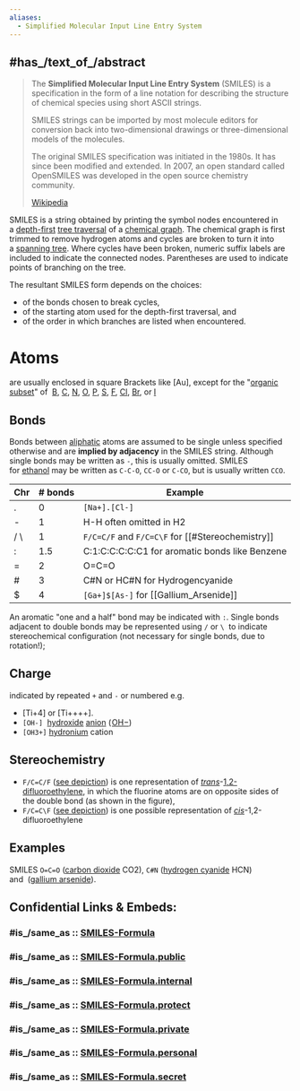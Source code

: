 ```yaml
---
aliases:
  - Simplified Molecular Input Line Entry System
---
```


## #has_/text_of_/abstract 

> The **Simplified Molecular Input Line Entry System** (SMILES) is a specification in the form of 
> a line notation for describing the structure of chemical species using short ASCII strings. 
> 
> SMILES strings can be imported by most molecule editors 
> for conversion back into two-dimensional drawings 
> or three-dimensional models of the molecules.
>
> The original SMILES specification was initiated in the 1980s. 
> It has since been modified and extended. 
> In 2007, an open standard called OpenSMILES was developed 
> in the open source chemistry community.
>
> [Wikipedia](https://en.wikipedia.org/wiki/Simplified%20Molecular%20Input%20Line%20Entry%20System) 


SMILES is a string obtained by printing the symbol nodes encountered in a [depth-first](https://en.wikipedia.org/wiki/Depth-first_search "Depth-first search") [tree traversal](https://en.wikipedia.org/wiki/Tree_traversal "Tree traversal") of a [chemical graph](https://en.wikipedia.org/wiki/Chemical_graph "Chemical graph"). The chemical graph is first trimmed to remove hydrogen atoms and cycles are broken to turn it into a [spanning tree](https://en.wikipedia.org/wiki/Spanning_tree_\(mathematics\) "Spanning tree (mathematics)"). Where cycles have been broken, numeric suffix labels are included to indicate the connected nodes. Parentheses are used to indicate points of branching on the tree.

The resultant SMILES form depends on the choices:

- of the bonds chosen to break cycles,
- of the starting atom used for the depth-first traversal, and
- of the order in which branches are listed when encountered.

# Atoms 

are usually enclosed in square Brackets like [Au], except for the "[organic subset](https://en.wikipedia.org/wiki/CHON "CHON")" of 
[B](https://en.wikipedia.org/wiki/Boron "Boron"), [C](https://en.wikipedia.org/wiki/Carbon "Carbon"), [N](https://en.wikipedia.org/wiki/Nitrogen "Nitrogen"), [O](https://en.wikipedia.org/wiki/Oxygen "Oxygen"), [P](https://en.wikipedia.org/wiki/Phosphorus "Phosphorus"), [S](https://en.wikipedia.org/wiki/Sulfur "Sulfur"), [F](https://en.wikipedia.org/wiki/Fluorine "Fluorine"), [Cl](https://en.wikipedia.org/wiki/Chlorine "Chlorine"), [Br](https://en.wikipedia.org/wiki/Bromine "Bromine"), or [I](https://en.wikipedia.org/wiki/Iodine "Iodine") 

## Bonds 

Bonds between [aliphatic](https://en.wikipedia.org/wiki/Aliphatic_compound "Aliphatic compound") atoms are assumed to be single unless specified otherwise 
and are __implied by adjacency__ in the SMILES string. 
Although single bonds may be written as `-`, this is usually omitted. 
SMILES for [ethanol](https://en.wikipedia.org/wiki/Ethanol "Ethanol") may be written as `C-C-O`, `CC-O` or `C-CO`, but is usually written `CCO`.

| Chr | # bonds | Example                                          |
| --- | ------- | ------------------------------------------------ |
| .   | 0       | `[Na+].[Cl-]`                                    |
| -   | 1       | H-H often omitted in H2                          |
| / \ | 1       | `F/C=C/F` and `F/C=C\F` for [[#Stereochemistry]] |
| :   | 1.5     | C:1:C:C:C:C:C1 for aromatic bonds like Benzene   |
| =   | 2       | O=C=O                                            |
| #   | 3       | C#N or HC#N for Hydrogencyanide                  |
| $   | 4       | `[Ga+]$[As-]` for [[Gallium_Arsenide]]           |

An aromatic "one and a half" bond may be indicated with `:`.
Single bonds adjacent to double bonds may be represented using `/` or `\` 
to indicate stereochemical configuration (not necessary for single bonds, due to rotation!);

## Charge 

indicated by repeated `+` and  `-` 
or numbered e.g. 
- [Ti+4] or [Ti++++]. 
- `[OH-]`  [hydroxide](https://en.wikipedia.org/wiki/Hydroxide "Hydroxide") [anion](https://en.wikipedia.org/wiki/Anion "Anion") ( [OH−](https://en.wikipedia.org/wiki/Hydroxide "Hydroxide")) 
- `[OH3+]` [hydronium](https://en.wikipedia.org/wiki/Hydronium "Hydronium") cation 

## Stereochemistry 

- `F/C=C/F` ([see depiction](https://web.archive.org/web/20130522072357/http://www.daylight.com/daycgi/depict?462f433d432f46)) is one representation of _[trans](https://en.wikipedia.org/wiki/Trans_isomer "Trans isomer")_-[1,2-difluoroethylene](https://en.wikipedia.org/wiki/1,2-difluoroethylene "1,2-difluoroethylene"), 
  in which the fluorine atoms are on opposite sides of the double bond (as shown in the figure), 
- `F/C=C\F` ([see depiction](https://web.archive.org/web/20130522074206/http://www.daylight.com/daycgi/depict?462f433d435c46)) is one possible representation of _[cis](https://en.wikipedia.org/wiki/Cis-trans_isomerism "Cis-trans isomerism")_-1,2-difluoroethylene

## Examples 

SMILES `O=C=O` ([carbon dioxide](https://en.wikipedia.org/wiki/Carbon_dioxide "Carbon dioxide") CO2), `C#N` ([hydrogen cyanide](https://en.wikipedia.org/wiki/Hydrogen_cyanide "Hydrogen cyanide") HCN) and  ([gallium arsenide](https://en.wikipedia.org/wiki/Gallium_arsenide "Gallium arsenide")).


## Confidential Links & Embeds: 

### #is_/same_as :: [SMILES-Formula](/_Standards/chemic/SMILES-Formula.md) 

### #is_/same_as :: [SMILES-Formula.public](/_public/chemic/SMILES-Formula.public.md) 

### #is_/same_as :: [SMILES-Formula.internal](/_internal/chemic/SMILES-Formula.internal.md) 

### #is_/same_as :: [SMILES-Formula.protect](/_protect/chemic/SMILES-Formula.protect.md) 

### #is_/same_as :: [SMILES-Formula.private](/_private/chemic/SMILES-Formula.private.md) 

### #is_/same_as :: [SMILES-Formula.personal](/_personal/chemic/SMILES-Formula.personal.md) 

### #is_/same_as :: [SMILES-Formula.secret](/_secret/chemic/SMILES-Formula.secret.md)


